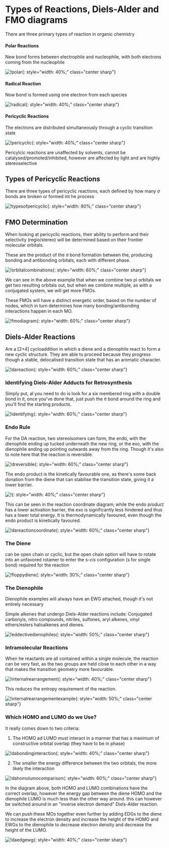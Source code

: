 # Types of Reactions, Diels-Alder and FMO diagrams

There are three primary types of reaction in organic chemistry

#### Polar Reactions

New bond forms between electrophile and nucleophile, with both electrons coming from the nucleophile

![!polar](../polar.png){: style="width: 40%;" class="center sharp"}

#### Radical Reaction

Now bond is formed using one electron from each species

![!radical](../radical.png){: style="width: 40%;" class="center sharp"}

#### Pericyclic Reactions

The electrons are distributed simultaneously through a cyclic transition state

![!pericyclic](../pericyclic.png){: style="width: 40%;" class="center sharp"}



Pericylcic reactions are unaffected by solvents, cannot be catalysed/promoted/inhibited, however are affected by light and are highly stereoselective

## Types of Pericyclic Reactions

There are three types of pericyclic reactions, each defined by how many $\sigma$ bonds are broken or formed int he process

![!typesofpericyclic](../typesofpericyclic.png){: style="width: 80%;" class="center sharp"}

## FMO Determination

When looking at pericyclic reactions, their ability to perform and their selectivity (regio/stereo) will be determined based on their frontier molecular orbitals.

These are the product of the $\pi$ bond formation between the, producing bonding and antibonding orbitals, each with different phase.

![!orbitalcombinations](../orbitalcombinations.png){: style="width: 60%;" class="center sharp"}

We can see in the above example that when we combine two pi orbitals we get two resulting orbitals out, but when we combine multiple, as with a conjugated system, we will get more FMOs.

These FMOs will have a distinct energetic order, based on the number of nodes, which in turn determines how many bonding/antibonding interactions happen in each MO.

![!fmodiagram](../fmodiagram.png){: style="width: 60%;" class="center sharp"}

## Diels-Alder Reactions

Are a [2+4] cycloaddition in which a diene and a dienophile react to form a new cyclic structure. They are able to proceed because they progress though a stable, delocalised transition state that has an aromatic character.

![!dareaction](../dareaction.png){: style="width: 60%;" class="center sharp"}

### Identifying Diels-Alder Adducts for Retrosynthesis

Simply put, al you need to do is look for a six membered ring with a double bond in it, once you've done that, just push the $\pi$ bond around the ring and you'll find the starting products.

![!identifying](../identifying.png){: style="width: 60%;" class="center sharp"}

### Endo Rule

For the DA reaction, two stereoisomers can form, the endo, with the dienophile ending up tucked underneath the new ring, or the exo, with the dienophile ending up pointing outwards away from the ring. Though it's also to note here that the reaction is reversible. 



![!dreversible](../dreversible.png){: style="width: 60%;" class="center sharp"}

The endo product is the kinetically favourable one, as there's some back donation from the diene that can stabilise the transition state, giving it a lower barrier.

![!](https://cdn.masterorganicchemistry.com/wp-content/uploads/2019/12/F1-in-endo-transition-state-there-is-donation-of-electron-density-from-homo-of-diene-to-co-pi-star-orbital-of-lumo-in-endo.gif){: style="width: 40%;" class="center sharp"}

This can be seen in the reaction coordinate diagram; while the endo product has a lower activation barrier, the exo is significantly less hindered and thus has a lower total energy. It is thermodynamically favoured, even though the endo product is kinetically favoured.

![!dareactioncoordinate](../dareactioncoordinate.png){: style="width: 60%;" class="center sharp"}

### The Diene

can be open chain or cyclic, but the open chain option will have to rotate into an unfavored rotamer to enter the s-*cis* configuration (s for single bond) required for the reaction

![!floppydiene](../floppydiene.png){: style="width: 30%;" class="center sharp"}

### The Dienophile

Dienophile examples will always have an EWG attached, though it's not entirely necessary

Simple alkenes that undergo Diels-Alder reactions include:
Conjugated carbonyls, nitro compounds, nitriles, sulfones, aryl alkenes, vinyl ethers/esters haloalkenes and dienes.

![!eddectivedienophiles](../eddectivedienophiles.png){: style="width: 50%;" class="center sharp"}

### Intramolecular Reactions

When he reactants are all contained within a single molecule, the reaction can be very fast, as the two groups are held close to each other in a way that makes the transition geometry more favourable.

![!internalrearrangement](../internalrearrangement.png){: style="width: 40%;" class="center sharp"}

This reduces the entropy requirement of the reaction.

![!internalrearrangementexample](../internalrearrangementexample.png){: style="width: 50%;" class="center sharp"}

### Which HOMO and LUMO do we Use?

It really comes down to two criteria:

1. The HOMO ad LUMO must interact in a manner that has a maximum of constructive orbital overlap (they have to be in phase)

![!dabondinginteraction](../dabondinginteraction.png){: style="width: 40%;" class="center sharp"}

2. The smaller the energy difference between the two orbitals, the more likely the interaction

![!dahomolumocomparison](../dahomolumocomparison.png){: style="width: 60%;" class="center sharp"}

In the diagram above, both HOMO and LUMO combinations have the correct overlap, however the  energy gap between the diene HOMO and the dienophile LUMO is much less than the other way around. this can however be switched around in an "inverse electron demand" Diels-Alder reaction.

We can push these MOs together even further by adding EDGs  to the diene to increase the electron density and increase the height of the HOMO and EWGs to the dienophile to decrease electron density and decrease the height of the LUMO.

![!daedgewg](../daedgewg.png){: style="width: 40%;" class="center sharp"}